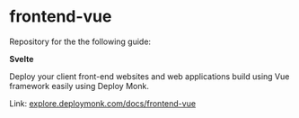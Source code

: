 # frontend-vue

Repository for the the following guide:

**Svelte**

Deploy your client front-end websites and web applications build using Vue framework easily using Deploy Monk.

Link: [explore.deploymonk.com/docs/frontend-vue](https://explore.deploymonk.com/docs/frontend-vue)
